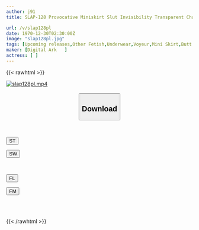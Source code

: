 ```yaml
---
author: j91
title: SLAP-128 Provocative Miniskirt Slut Invisibility Transparent Chair Panties Close-fitting Panties 5

url: /v/slap128pl
date: 1970-12-30T02:30:00Z
image: "slap128pl.jpg"
tags: [Upcoming releases,Other Fetish,Underwear,Voyeur,Mini Skirt,Butt	 ]
maker: [Digital Ark   ]
actress: [ ]
---
```



{{< rawhtml >}}

<div class="video" data-videoid="pending_link_2.html">
    <a href="javascript:;">
        <img src="/v/slap128pl/slap128pl.jpg" width="WIDTH" height="HEIGHT" alt="slap128pl.mp4" loading="lazy">
    </a>
</div>

<script type="text/javascript" src="https://j91.asia/asset/on-demand-pend.js"></script>

<br>
  <link rel="stylesheet" href="https://j91.asia/asset/bs5.css">
  
  <center>
  <button class="btn btn-primary" type="button" data-bs-toggle="collapse" data-bs-target=".multi-collapse" aria-expanded="false" aria-controls="multiCollapseExample1 multiCollapseExample2"><h2>Download</h2></button></center>
</p>
<div class="row">
  <div class="col">
    <div class="collapse multi-collapse" id="multiCollapseExample1">
      <div class="card card-body">
	      	      <br>
<div class="buttons">  
<p><a href="https://j91.asia/pending_link_2.html" target="_blank"><button class="btn-hover color-3"><i class="fa fa-download"></i> ST</button></a></p>
<p><a href="https://j91.asia/pending_link_2.html" target="_blank"><button class="btn-hover color-2"><i class="fa fa-download"></i> SW</button></a></p></div>
    </div>
  </div>
</div>
  <div class="col">
    <div class="collapse multi-collapse" id="multiCollapseExample2">
      <div class="card card-body">
	      <br>
<div class="buttons">
<p><a href="https://j91.asia/pending_link_2.html" target="_blank"><button class="btn-hover color-9"><i class="fa fa-download"></i> FL</button></a></p>
<p><a href="https://j91.asia/pending_link_2.html" target="_blank"><button class="btn-hover color-8"><i class="fa fa-download"></i> FM</button></a></p></div>
<br><br>
      </div>
    </div>
  </div>
</div>

{{< /rawhtml >}}
